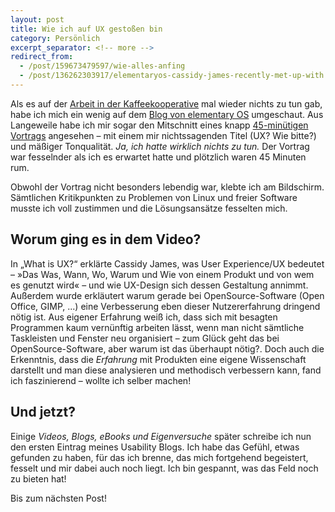 ```yaml
---
layout: post
title: Wie ich auf UX gestoßen bin
category: Persönlich
excerpt_separator: <!-- more -->
redirect_from:
  - /post/159673479597/wie-alles-anfing
  - /post/136262303917/elementaryos-cassidy-james-recently-met-up-with
---
```


Als es auf der [Arbeit in der Kaffeekooperative](http://impacto-cultural.tumblr.com) mal wieder nichts zu tun gab, habe ich mich ein wenig auf dem [Blog von elementary OS](http://blog.elementary.io/) umgeschaut. Aus Langeweile habe ich mir sogar den Mitschnitt eines knapp [45-minütigen Vortrags](http://blog.elementary.io/post/133806307061/cassidy-james-recently-met-up-with-some-folks-from) angesehen – mit einem mir nichtssagenden Titel (UX? Wie bitte?) und mäßiger Tonqualität. _Ja, ich hatte wirklich nichts zu tun._ Der Vortrag war fesselnder als ich es erwartet hatte und plötzlich waren 45 Minuten rum.

Obwohl der Vortrag nicht besonders lebendig war, klebte ich am Bildschirm. Sämtlichen Kritikpunkten zu Problemen von Linux und freier Software musste ich voll zustimmen und die Lösungsansätze fesselten mich.<!-- more -->

## Worum ging es in dem Video?

In „What is UX?“ erklärte Cassidy James, was User Experience/UX bedeutet – »Das Was, Wann, Wo, Warum und Wie von einem Produkt und von wem es genutzt wird« – und wie UX-Design sich dessen Gestaltung annimmt. Außerdem wurde erkläutert warum gerade bei OpenSource-Software (Open Office, GIMP, ...) eine Verbesserung eben dieser Nutzererfahrung dringend nötig ist. Aus eigener Erfahrung weiß ich, dass sich mit besagten Programmen kaum vernünftig arbeiten lässt, wenn man nicht sämtliche Taskleisten und Fenster neu organisiert – zum Glück geht das bei OpenSource-Software, aber warum ist das überhaupt nötig?. Doch auch die Erkenntnis, dass die _Erfahrung_ mit Produkten eine eigene Wissenschaft darstellt und man diese analysieren und methodisch verbessern kann, fand ich faszinierend – wollte ich selber machen!

## Und jetzt?

Einige _Videos, Blogs, eBooks und Eigenversuche_ später schreibe ich nun den ersten Eintrag meines Usability Blogs. Ich habe das Gefühl, etwas gefunden zu haben, für das ich brenne, das mich fortgehend begeistert, fesselt und mir dabei auch noch liegt. Ich bin gespannt, was das Feld noch zu bieten hat!

Bis zum nächsten Post!
